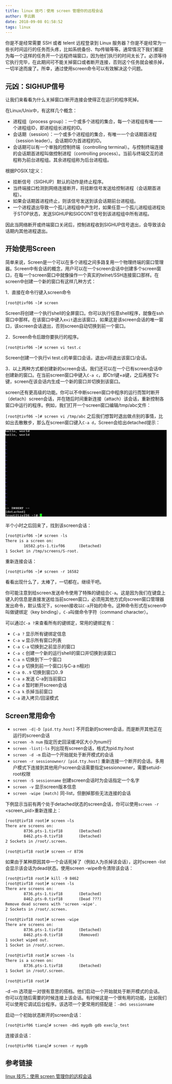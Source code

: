 ```yaml
---
title: linux 技巧：使用 screen 管理你的远程会话
author: 李云鹏
date: 2018-09-08 01:58:52
tags: linux
---
```


你是不是经常需要 SSH 或者 telent 远程登录到 Linux 服务器？你是不是经常为一些长时间运行的任务而头疼，比如系统备份、ftp传输等等。通常情况下我们都是为每一个这样的任务开一个远程终端窗口，因为他们执行的时间太长了。必须等待它执行完毕，在此期间可不能关掉窗口或者断开连接，否则这个任务就会被杀掉，一切半途而废了。所幸，通过使用screen命令可以有效解决这个问题。

<!--more-->

## 元凶：SIGHUP信号

让我们来看看为什么关掉窗口/断开连接会使得正在运行的程序死掉。

在Linux/Unix中，有这样几个概念：

* 进程组（process group）：一个或多个进程的集合，每一个进程组有唯一一个进程组ID，即进程组长进程的ID。
* 会话期（session）：一个或多个进程组的集合，有唯一一个会话期首进程（session                    leader）。会话期ID为首进程的ID。
* 会话期可以有一个单独的控制终端（controlling terminal）。与控制终端连接的会话期首进程叫做控制进程（controlling                    process）。当前与终端交互的进程称为前台进程组。其余进程组称为后台进程组。

根据POSIX.1定义：

* 挂断信号（SIGHUP）默认的动作是终止程序。
* 当终端接口检测到网络连接断开，将挂断信号发送给控制进程（会话期首进程）。
* 如果会话期首进程终止，则该信号发送到该会话期前台进程组。
* 一个进程退出导致一个孤儿进程组中产生时，如果任意一个孤儿进程组进程处于STOP状态，发送SIGHUP和SIGCONT信号到该进程组中所有进程。

因此当网络断开或终端窗口关闭后，控制进程收到SIGHUP信号退出，会导致该会话期内其他进程退出。

## 开始使用Screen

简单来说，Screen是一个可以在多个进程之间多路复用一个物理终端的窗口管理器。Screen中有会话的概念，用户可以在一个screen会话中创建多个screen窗口，在每一个screen窗口中就像操作一个真实的telnet/SSH连接窗口那样。在screen中创建一个新的窗口有这样几种方式：

1．直接在命令行键入screen命令

`[root@tivf06 ~]# screen`

Screen将创建一个执行shell的全屏窗口。你可以执行任意shell程序，就像在ssh窗口中那样。在该窗口中键入`exit`退出该窗口，如果这是该screen会话的唯一窗口，该screen会话退出，否则screen自动切换到前一个窗口。

2．Screen命令后跟你要执行的程序。

`[root@tivf06 ~]# screen vi test.c`

Screen创建一个执行vi test.c的单窗口会话，退出vi将退出该窗口/会话。

3．以上两种方式都创建新的screen会话。我们还可以在一个已有screen会话中创建新的窗口。在当前screen窗口中键入`C-a c`，即Ctrl键+a键，之后再按下c键，screen在该会话内生成一个新的窗口并切换到该窗口。

screen还有更高级的功能。你可以不中断screen窗口中程序的运行而暂时断开（detach）screen会话，并在随后时间重新连接（attach）该会话，重新控制各窗口中运行的程序。例如，我们打开一个screen窗口编辑/tmp/abc文件：

`[root@tivf06 ~]# screen vi /tmp/abc`
之后我们想暂时退出做点别的事情，比如出去散散步，那么在screen窗口键入`C-a d`，Screen会给出detached提示：

![img](/images/f2b550b76c3940e49621f6ffbd5fc3b0.jpg)

半个小时之后回来了，找到该screen会话：

```
[root@tivf06 ~]# screen -ls
There is a screen on:
        16582.pts-1.tivf06      (Detached)
1 Socket in /tmp/screens/S-root.
```

重新连接会话：

```
[root@tivf06 ~]# screen -r 16582
```

看看出现什么了，太棒了，一切都在。继续干吧。

你可能注意到给screen发送命令使用了特殊的键组合`C-a`。这是因为我们在键盘上键入的信息是直接发送给当前screen窗口，必须用其他方式向screen窗口管理器发出命令，默认情况下，screen接收以`C-a`开始的命令。这种命令形式在screen中叫做键绑定（key binding），`C-a`叫做命令字符（command character）。

可以通过`C-a ?`来查看所有的键绑定，常用的键绑定有：

* `C-a ?`	显示所有键绑定信息
* `C-a w`	显示所有窗口列表
* `C-a C-a`	切换到之前显示的窗口
* `C-a c`	创建一个新的运行shell的窗口并切换到该窗口
* `C-a n`	切换到下一个窗口
* `C-a p`	切换到前一个窗口(与C-a n相对)
* `C-a 0..9`	切换到窗口0..9
* `C-a a`	发送 C-a到当前窗口
* `C-a d`	暂时断开screen会话
* `C-a k`	杀掉当前窗口
* `C-a`  进入拷贝/回滚模式


## Screen常用命令


* `screen -d|-D [pid.tty.host]`	不开启新的screen会话，而是断开其他正在运行的screen会话
* `screen -h num`	指定历史回滚缓冲区大小为num行
* `screen -list|-ls`	列出现有screen会话，格式为pid.tty.host
* `screen -d -m`	启动一个开始就处于断开模式的会话
* `screen -r sessionowner/ [pid.tty.host]`	重新连接一个断开的会话。多用户模式下连接到其他用户screen会话需要指定sessionowner，需要setuid-root权限
* `screen -S sessionname`	创建screen会话时为会话指定一个名字
* `screen -v`	显示screen版本信息
* `screen -wipe [match]`	同-list，但删掉那些无法连接的会话


下例显示当前有两个处于detached状态的screen会话，你可以使用`screen -r` <screen_pid>重新连接上：

```
[root@tivf18 root]# screen –ls
There are screens on:
        8736.pts-1.tivf18       (Detached)
        8462.pts-0.tivf18       (Detached)
2 Sockets in /root/.screen.
 
[root@tivf18 root]# screen –r 8736
```

如果由于某种原因其中一个会话死掉了（例如人为杀掉该会话），这时screen -list会显示该会话为dead状态。使用screen -wipe命令清除该会话：

```
[root@tivf18 root]# kill -9 8462
[root@tivf18 root]# screen -ls  
There are screens on:
        8736.pts-1.tivf18       (Detached)
        8462.pts-0.tivf18       (Dead ???)
Remove dead screens with 'screen -wipe'.
2 Sockets in /root/.screen.
 
[root@tivf18 root]# screen -wipe
There are screens on:
        8736.pts-1.tivf18       (Detached)
        8462.pts-0.tivf18       (Removed)
1 socket wiped out.
1 Socket in /root/.screen.
 
[root@tivf18 root]# screen -ls  
There is a screen on:
        8736.pts-1.tivf18       (Detached)
1 Socket in /root/.screen.
 
[root@tivf18 root]#
```

-d –m 选项是一对很有意思的搭档。他们启动一个开始就处于断开模式的会话。你可以在随后需要的时候连接上该会话。有时候这是一个很有用的功能，比如我们可以使用它调试后台程序。该选项一个更常用的搭配是：`-dmS sessionname`

启动一个初始状态断开的screen会话：

```
[root@tivf06 tianq]# screen -dmS mygdb gdb execlp_test
```
连接该会话：

```
[root@tivf06 tianq]# screen -r mygdb
```

## 参考链接

[linux 技巧：使用 screen 管理你的远程会话](https://www.ibm.com/developerworks/cn/linux/l-cn-screen/index.html)
